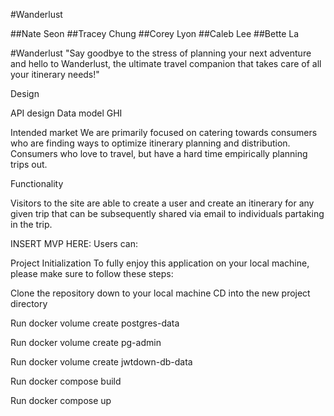 #Wanderlust

##Nate Seon
##Tracey Chung
##Corey Lyon
##Caleb Lee
##Bette La

#Wanderlust
"Say goodbye to the stress of planning your next adventure and hello to Wanderlust, the ultimate travel companion that takes care of all your itinerary needs!"

Design

API design
Data model
GHI


Intended market
We are primarily focused on catering towards consumers who are finding ways to optimize itinerary planning and distribution. Consumers who love to travel, but have a hard time empirically planning trips out.


Functionality

Visitors to the site are able to create a user and create an itinerary for any given trip that can be subsequently shared via email to individuals partaking in the trip.


INSERT MVP HERE:
Users can:



Project Initialization
To fully enjoy this application on your local machine, please make sure to follow these steps:

Clone the repository down to your local machine
CD into the new project directory

Run docker volume create postgres-data

Run docker volume create pg-admin

Run docker volume create jwtdown-db-data

Run docker compose build

Run docker compose up
